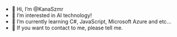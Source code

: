 - 👋 Hi, I’m @KanaSzmr
- 👀 I’m interested in AI technology!
- 🌱 I’m currently learning C#, JavaScript, Microsoft Azure and etc...
- 💞️ If you want to contact to me, please tell me.

<!---
KanaSzmr/KanaSzmr is a ✨ special ✨ repository because its `README.md` (this file) appears on your GitHub profile.
You can click the Preview link to take a look at your changes.
--->
